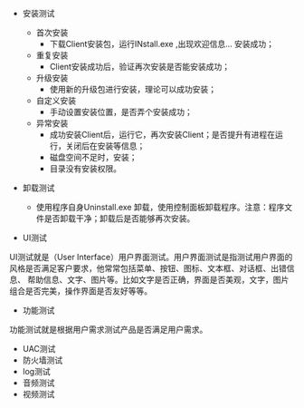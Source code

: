 * 安装测试
  - 首次安装
    * 下载Client安装包，运行INstall.exe ,出现欢迎信息... 安装成功；
  - 重复安装
    * Client安装成功后，验证再次安装是否能安装成功；
  - 升级安装
    * 使用新的升级包进行安装，理论可以成功安装；
  - 自定义安装
    * 手动设置安装位置，是否弄个安装成功；
  - 异常安装
    * 成功安装Client后，运行它，再次安装Client；是否提升有进程在运行，关闭后在安装等信息；
    * 磁盘空间不足时，安装；
    * 目录没有安装权限。
  
* 卸载测试
  * 使用程序自身Uninstall.exe 卸载，使用控制面板卸载程序。注意：程序文件是否卸载干净；卸载后是否能够再次安装。
* UI测试

UI测试就是（User Interface）用户界面测试。用户界面测试是指测试用户界面的风格是否满足客户要求，他常常包括菜单、按钮、图标、文本框、对话框、出错信息、
帮助信息、文字、图片等。比如文字是否正确，界面是否美观，文字，图片组合是否完美，操作界面是否友好等等。


* 功能测试

功能测试就是根据用户需求测试产品是否满足用户需求。

* UAC测试
* 防火墙测试
* log测试
* 音频测试
* 视频测试
